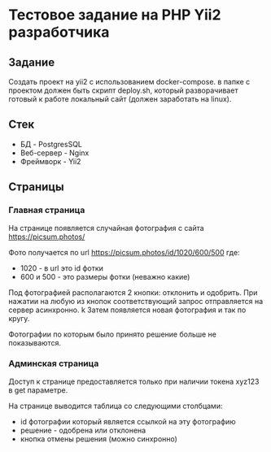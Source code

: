 # Тестовое задание на PHP Yii2 разработчика

## Задание

Создать проект на yii2 с использованием docker-compose.
в папке с проектом должен быть скрипт deploy.sh, который разворачивает готовый к работе локальный сайт (должен
заработать на linux).

## Стек

- БД - PostgresSQL
- Веб-сервер - Nginx
- Фреймворк - Yii2

## Страницы

### Главная страница

На странице появляется случайная фотография с сайта https://picsum.photos/

Фото получается по url https://picsum.photos/id/1020/600/500 где:

- 1020 - в url это id фотки
- 600 и 500 - это размеры фотки (неважно какие)

Под фотографией располагаются 2 кнопки: отклонить и одобрить.
При нажатии на любую из кнопок соответствующий запрос отправляется на сервер асинхронно.
k
Затем появляется новая фотография и так по кругу.

Фотографии по которым было принято решение больше не показываются.

### Админская страница

Доступ к странице предоставляется только при наличии токена xyz123 в get параметре.

На странице выводится таблица со следующими столбцами:

- id фотографии который является ссылкой на эту фотографию
- решение - одобрена или отклонена
- кнопка отмены решения (можно синхронно)
